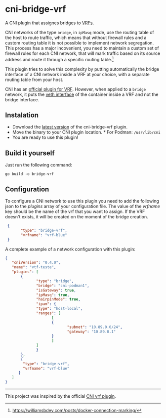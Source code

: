 # cni-bridge-vrf

A CNI plugin that assignes bridges to [VRFs](https://www.kernel.org/doc/html/latest/networking/vrf.html).

CNI networks of the type `bridge`, in `ipMasq` mode, use the routing table of the host to route traffic, which means that without firewall rules and a custom routing table it is not possible to implement network segregation. This process has a major incovenient, you need to maintain a custom set of firewall rules for each CNI network, that will mark traffic based on its source address and route it through a specific routing table.[^1]

This plugin tries to solve this complexity by putting automatically the bridge interface of a CNI network inside a VRF at your choice, with a separate routing table from your host.

CNI has an [official plugin for  VRF](https://www.cni.dev/plugins/current/meta/vrf/). However, when applied to a `bridge` network, it puts the [veth interface](https://man7.org/linux/man-pages/man4/veth.4.html) of the container inside a VRF and not the bridge interface. 

##  Instalation
* Download the [latest version](https://github.com/MrSuicideParrot/cni-bridge-vrf/releases) of the cni-bridge-vrf plugin.
* Move the binary to your CNI plugin location.
       * For Podman: `/usr/lib/cni`
* You are ready to use this plugin!

## Build it yourself
Just run the following command:
```
go build -o bridge-vrf
```

## Configuration

To configure a CNI network to use this plugin you need to add the following json to the *plugins* array of your configuration file. The value of the *vrfname* key should be the name of the vrf that you want to assign. If the VRF doesn't exists, it will be created on the moment of the bridge creation.  

```json
 {
       "type": "bridge-vrf",
       "vrfname": "vrf-blue"
 }
```

A complete example of a network configuration with this plugin:

```json
{
   "cniVersion": "0.4.0",
   "name": "vtf-teste",
   "plugins": [
       {
              "type": "bridge",
              "bridge": "cni-podman1",
              "isGateway": true,
              "ipMasq": true,
              "hairpinMode": true,
              "ipam": {
              "type": "host-local",
              "ranges": [
                     [
                     {
                            "subnet": "10.89.0.0/24",
                            "gateway": "10.89.0.1"
                     }
                     ]
              ]
              }
       },
       {
        "type": "bridge-vrf",
        "vrfname": "vrf-blue"
      }
   ]
}
```

---
This project was inspired by the official [CNI vrf plugin](https://www.cni.dev/plugins/current/meta/vrf/).

[^1]: https://williamsbdev.com/posts/docker-connection-marking/